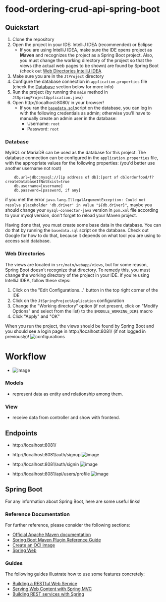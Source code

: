 # food-ordering-crud-api-spring-boot
## Quickstart

1. Clone the repository
2. Open the project in your IDE: IntelliJ IDEA (recommended) or Eclipse
    * If you are using IntelliJ IDEA, make sure the IDE opens project as **Maven** and recognizes the project as a Spring Boot project. Also, you must change the working directory of the project so that the views (the actual web pages to be shown) are found by Spring Boot (check out [Web Directories IntelliJ IDEA](#web-directories).
3. Make sure you are in the `JtProject` directory
4. Configure the database connection in `application.properties` file (check the [Database](#database) section below for more info)
5. Run the project (by running the `main` method in `JtSpringProjectApplication.java`)
6. Open http://localhost:8080/ in your browser!
   * If you ran the [`basedata.sql`](https://github.com/Avinash4231/food-ordering-crud-api-spring-boot/new/main?filename=README.md)script on the database, you can log in with the following credentials as admin; otherwise you'll have to manually create an admin user in the database:
     * Username: `root`
     * Password: `root`

### Database

MySQL or MariaDB can be used as the database for this project. The database connection can be configured in the `application.properties` file, with the appropriate values for the following properties:
(you'd better use another username not root)
```properties
    db.url=jdbc:mysql://[ip address of db]:[port of db]orderfood/f?createDatabaseIfNotExist=true
    db.username=[username]
    db.password=[password, if any]
```

if you met the error `java.lang.IllegalArgumentException: Could not resolve placeholder 'db.driver' in value "${db.driver}"`, maybe you should change your `mysql-connector-java` version in `pom.xml` file according to your mysql version, don't forget to reload your Maven project.

Having done that, you must create some base data in the database. You can do that by running the `basedata.sql` script on the database. Check out Google for how to do that, because it depends on what tool you are using to access said database. 

### Web Directories

The views are located in `src/main/webapp/views`, but for some reason, Spring Boot doesn't recognize that directory. To remedy this, you must change the working directory of the project in your IDE. If you're using IntelliJ IDEA, follow these steps:

1. Click on the "Edit Configurations..." button in the top right corner of the IDE
2. Click on the `JtSpringProjectApplication` configuration
3. Change the "Working directory" option (if not present, click on "Modify Options" and select from the list) to the `$MODULE_WORKING_DIR$` macro
4. Click "Apply" and "OK"


When you run the project, the views should be found by Spring Boot and you should see a login page in http://localhost:8081/ (if not logged in previously)!
![configurations](image.png)

# Workflow
- ![image](https://github.com/Avinash4231/food-ordering-crud-api-spring-boot/assets/119235391/aefc7eb6-c69e-48f3-ad90-41a848d239d5)

### Models
- represent data as entity and relationship among them.

### View
- receive data from controller and show with frontend.

## Endpoints
- http://localhost:8081/

- http://localhost:8081/auth/signup
  ![image](https://github.com/Avinash4231/food-ordering-crud-api-spring-boot/assets/119235391/1a5505fa-ac22-4a52-9367-9961d2e88964)

- http://localhost:8081/auth/signin
    ![image](https://github.com/Avinash4231/food-ordering-crud-api-spring-boot/assets/119235391/d05e1df8-fb02-4d41-92fd-e39202846ff7)

- http://localhost:8081/api/users/profile
  ![image](https://github.com/Avinash4231/food-ordering-crud-api-spring-boot/assets/119235391/0021f253-ad93-4fbf-9546-8d023e52bcb1)



## Spring Boot

For any information about Spring Boot, here are some useful links!

### Reference Documentation
For further reference, please consider the following sections:

* [Official Apache Maven documentation](https://maven.apache.org/guides/index.html)
* [Spring Boot Maven Plugin Reference Guide](https://docs.spring.io/spring-boot/docs/2.6.4/maven-plugin/reference/html/)
* [Create an OCI image](https://docs.spring.io/spring-boot/docs/2.6.4/maven-plugin/reference/html/#build-image)
* [Spring Web](https://docs.spring.io/spring-boot/docs/2.6.4/reference/htmlsingle/#boot-features-developing-web-applications)

### Guides
The following guides illustrate how to use some features concretely:

* [Building a RESTful Web Service](https://spring.io/guides/gs/rest-service/)
* [Serving Web Content with Spring MVC](https://spring.io/guides/gs/serving-web-content/)
* [Building REST services with Spring](https://spring.io/guides/tutorials/bookmarks/)

